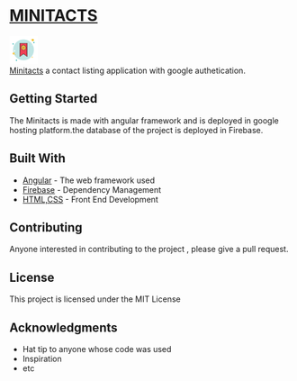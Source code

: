 # [MINITACTS](https://contacts-92dc3.firebaseapp.com)
<img src="./src/1.png"><br>
[Minitacts](https://contacts-92dc3.firebaseapp.com) a contact listing application with google authetication.

## Getting Started

The Minitacts is made with angular framework and is deployed in google hosting platform.the database of the project is deployed in Firebase.

## Built With

* [Angular](https://angular.io/start) - The web framework used
* [Firebase](https://firebase.google.com/) - Dependency Management
* [HTML,CSS](https://www.w3schools.com/html/html_css.asp) - Front End Development

## Contributing

Anyone interested in contributing to the project , please give a pull request.

## License

This project is licensed under the MIT License 

## Acknowledgments

* Hat tip to anyone whose code was used
* Inspiration
* etc
